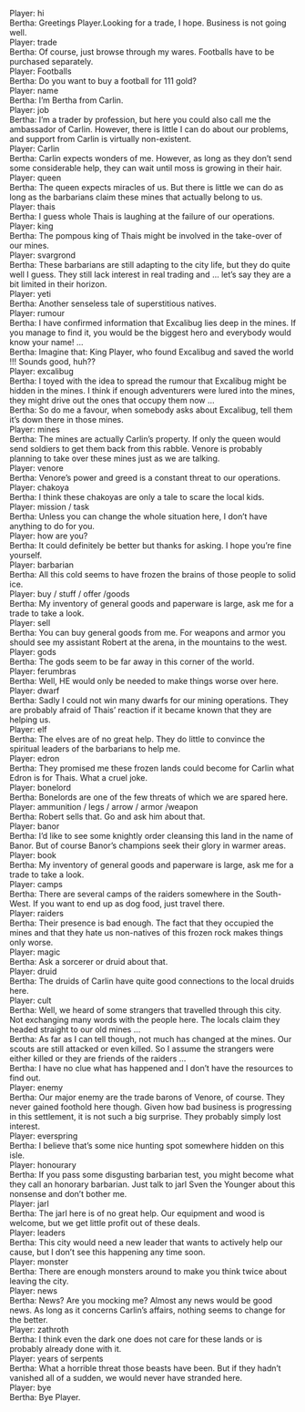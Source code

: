 Player: hi  
Bertha: Greetings Player.Looking for a trade, I hope. Business is not going well.  
Player: trade  
Bertha: Of course, just browse through my wares. Footballs have to be purchased separately.  
Player: Footballs  
Bertha: Do you want to buy a football for 111 gold?  
Player: name  
Bertha: I’m Bertha from Carlin.  
Player: job  
Bertha: I’m a trader by profession, but here you could also call me the ambassador of Carlin. However, there is little I can do about our problems, and support from Carlin is virtually non-existent.  
Player: Carlin  
Bertha: Carlin expects wonders of me. However, as long as they don’t send some considerable help, they can wait until moss is growing in their hair.  
Player: queen  
Bertha: The queen expects miracles of us. But there is little we can do as long as the barbarians claim these mines that actually belong to us.  
Player: thais  
Bertha: I guess whole Thais is laughing at the failure of our operations.  
Player: king  
Bertha: The pompous king of Thais might be involved in the take-over of our mines.  
Player: svargrond  
Bertha: These barbarians are still adapting to the city life, but they do quite well I guess. They still lack interest in real trading and … let’s say they are a bit limited in their horizon.  
Player: yeti  
Bertha: Another senseless tale of superstitious natives.  
Player: rumour  
Bertha: I have confirmed information that Excalibug lies deep in the mines. If you manage to find it, you would be the biggest hero and everybody would know your name! …  
Bertha: Imagine that: King Player, who found Excalibug and saved the world !!! Sounds good, huh??  
Player: excalibug  
Bertha: I toyed with the idea to spread the rumour that Excalibug might be hidden in the mines. I think if enough adventurers were lured into the mines, they might drive out the ones that occupy them now …  
Bertha: So do me a favour, when somebody asks about Excalibug, tell them it’s down there in those mines.  
Player: mines  
Bertha: The mines are actually Carlin’s property. If only the queen would send soldiers to get them back from this rabble. Venore is probably planning to take over these mines just as we are talking.  
Player: venore  
Bertha: Venore’s power and greed is a constant threat to our operations.  
Player: chakoya  
Bertha: I think these chakoyas are only a tale to scare the local kids.  
Player: mission / task  
Bertha: Unless you can change the whole situation here, I don’t have anything to do for you.  
Player: how are you?  
Bertha: It could definitely be better but thanks for asking. I hope you’re fine yourself.  
Player: barbarian  
Bertha: All this cold seems to have frozen the brains of those people to solid ice.  
Player: buy / stuff / offer /goods  
Bertha: My inventory of general goods and paperware is large, ask me for a trade to take a look.  
Player: sell  
Bertha: You can buy general goods from me. For weapons and armor you should see my assistant Robert at the arena, in the mountains to the west.  
Player: gods  
Bertha: The gods seem to be far away in this corner of the world.  
Player: ferumbras  
Bertha: Well, HE would only be needed to make things worse over here.  
Player: dwarf  
Bertha: Sadly I could not win many dwarfs for our mining operations. They are probably afraid of Thais’ reaction if it became known that they are helping us.  
Player: elf  
Bertha: The elves are of no great help. They do little to convince the spiritual leaders of the barbarians to help me.  
Player: edron  
Bertha: They promised me these frozen lands could become for Carlin what Edron is for Thais. What a cruel joke.  
Player: bonelord  
Bertha: Bonelords are one of the few threats of which we are spared here.  
Player: ammunition / legs / arrow / armor /weapon  
Bertha: Robert sells that. Go and ask him about that.  
Player: banor  
Bertha: I’d like to see some knightly order cleansing this land in the name of Banor. But of course Banor’s champions seek their glory in warmer areas.  
Player: book  
Bertha: My inventory of general goods and paperware is large, ask me for a trade to take a look.  
Player: camps  
Bertha: There are several camps of the raiders somewhere in the South-West. If you want to end up as dog food, just travel there.  
Player: raiders  
Bertha: Their presence is bad enough. The fact that they occupied the mines and that they hate us non-natives of this frozen rock makes things only worse.  
Player: magic  
Bertha: Ask a sorcerer or druid about that.  
Player: druid  
Bertha: The druids of Carlin have quite good connections to the local druids here.  
Player: cult  
Bertha: Well, we heard of some strangers that travelled through this city. Not exchanging many words with the people here. The locals claim they headed straight to our old mines …  
Bertha: As far as I can tell though, not much has changed at the mines. Our scouts are still attacked or even killed. So I assume the strangers were either killed or they are friends of the raiders …  
Bertha: I have no clue what has happened and I don’t have the resources to find out.  
Player: enemy  
Bertha: Our major enemy are the trade barons of Venore, of course. They never gained foothold here though. Given how bad business is progressing in this settlement, it is not such a big surprise. They probably simply lost interest.  
Player: everspring  
Bertha: I believe that’s some nice hunting spot somewhere hidden on this isle.  
Player: honourary  
Bertha: If you pass some disgusting barbarian test, you might become what they call an honorary barbarian. Just talk to jarl Sven the Younger about this nonsense and don’t bother me.  
Player: jarl  
Bertha: The jarl here is of no great help. Our equipment and wood is welcome, but we get little profit out of these deals.  
Player: leaders  
Bertha: This city would need a new leader that wants to actively help our cause, but I don’t see this happening any time soon.  
Player: monster  
Bertha: There are enough monsters around to make you think twice about leaving the city.  
Player: news  
Bertha: News? Are you mocking me? Almost any news would be good news. As long as it concerns Carlin’s affairs, nothing seems to change for the better.  
Player: zathroth  
Bertha: I think even the dark one does not care for these lands or is probably already done with it.  
Player: years of serpents  
Bertha: What a horrible threat those beasts have been. But if they hadn’t vanished all of a sudden, we would never have stranded here.  
Player: bye  
Bertha: Bye Player.  
